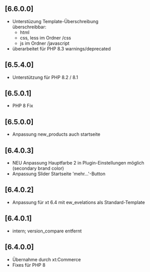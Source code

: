 ## [6.6.0.0]
- Unterstüzung Template-Überschreibung  
  überschreibbar:
  - html
  - css, less im Ordner /css
  - js im Ordner /javascript
- überarbeitet für PHP 8.3 warnings/deprecated  

## [6.5.4.0]
- Unterstützung für PHP 8.2 / 8.1

## [6.5.0.1]
- PHP 8 Fix

## [6.5.0.0]
- Anpassung new_products auch startseite

## [6.4.0.3]
- NEU Anpassung Hauptfarbe 2 in Plugin-Einstellungen möglich (secondary brand color)
- Anpassung Slider Startseite 'mehr...'-Button

## [6.4.0.2]
- Anpassung für xt 6.4 mit ew_evelations als Standard-Template

## [6.4.0.1]
- intern; version_compare entfernt

## [6.4.0.0]
- Übernahme durch xt:Commerce
- Fixes für PHP 8
